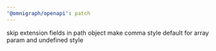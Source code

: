 ```yaml
---
'@omnigraph/openapi': patch
---
```


skip extension fields in path object make comma style default for array param and undefined style
